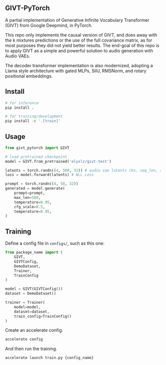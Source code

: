 ## GIVT-PyTorch
A partial implementation of Generative Infinite Vocabulary Transformer (GIVT) from Google Deepmind, in PyTorch.

This repo only implements the causal version of GIVT, and does away with the k mixtures predictions or the use of the full covariance matrix, as for most purposes they did not yield better results. The end-goal of this repo is to apply GIVT as a simple and powerful solution to audio generation with Audio VAEs.

The decoder transformer implementation is also modernized, adopting a Llama style architecture with gated MLPs, SilU, RMSNorm, and rotary positional embeddings.

## Install
```sh
# for inference
pip install .

# for training/development
pip install -e '.[train]'
```


## Usage
```py
from givt_pytorch import GIVT

# load pretrained checkpoint
model = GIVT.from_pretrained('elyxlz/givt-test')

latents = torch.randn((4, 500, 32)) # audio vae latents (bs, seq_len, size)
loss = model.forward(latents) # NLL Loss

prompt = torch.randn((4, 50, 32))
generated = model.generate(
    prompt=prompt,
    max_len=500,
    temperature=0.95,
    cfg_scale=0.5,
    temperature=0.95,
)
```

## Training

Define a config file in `configs/`, such as this one:
```py
from package_name import (
    GIVT,
    GIVTConfig,
    DemoDataset,
    Trainer,
    TrainConfig
)

model = GIVT(GIVTConfig())
dataset = DemoDataset()

trainer = Trainer(
    model=model,
    dataset=dataset,    
    train_config=TrainConfig()
)
```
Create an accelerate config.
```sh
accelerate config
```

And then run the training.
```sh
accelerate launch train.py {config_name}
```
